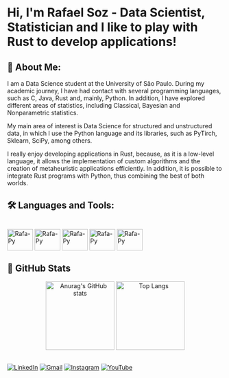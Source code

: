# Hi, I'm Rafael Soz - Data Scientist, Statistician and I like to play with Rust to develop applications!

## 🔎 About Me:
I am a Data Science student at the University of São Paulo. During my academic journey, I have had contact with several programming languages, such as C, Java, Rust and, mainly, Python. In addition, I have explored different areas of statistics, including Classical, Bayesian and Nonparametric statistics.

My main area of ​​interest is Data Science for structured and unstructured data, in which I use the Python language and its libraries, such as PyTirch, Sklearn, SciPy, among others.

I really enjoy developing applications in Rust, because, as it is a low-level language, it allows the implementation of custom algorithms and the creation of metaheuristic applications efficiently. In addition, it is possible to integrate Rust programs with Python, thus combining the best of both worlds.

## 🛠️ Languages and Tools:
<div style="display> inlineblock"><br>
  <img align="center" alt="Rafa-Py" height="50" width="60" src="https://cdn.jsdelivr.net/gh/devicons/devicon@latest/icons/python/python-original.svg">
  <img align="center" alt="Rafa-Py" height="50" width="60" src="https://cdn.jsdelivr.net/gh/devicons/devicon@latest/icons/jupyter/jupyter-original-wordmark.svg"> 
  <img align="center" alt="Rafa-Py" height="50" width="60" src="https://cdn.jsdelivr.net/gh/devicons/devicon@latest/icons/rust/rust-original.svg">          
  <img align="center" alt="Rafa-Py" height="50" width="60" src="https://cdn.jsdelivr.net/gh/devicons/devicon@latest/icons/pytorch/pytorch-original.svg">
  <img align="center" alt="Rafa-Py" height="50" width="60" src="https://cdn.jsdelivr.net/gh/devicons/devicon@latest/icons/scikitlearn/scikitlearn-original.svg">
</div>

## 🚀 GitHub Stats
<div align="center">
  <img height="160em" src="https://github-readme-stats.vercel.app/api?username=rafaelsoz&show_icons=true&theme=dark" alt="Anurag's GitHub stats" />
  <img height="160em" src="https://github-readme-stats.vercel.app/api/top-langs/?username=rafaelsoz&layout=compact&theme=dark" alt="Top Langs" />
</div>

## 
[![LinkedIn](https://img.shields.io/badge/linkedin-%230077B5.svg?style=for-the-badge&logo=linkedin&logoColor=white)](https://www.linkedin.com/in/rafael-soz-aa0167211/)
[![Gmail](https://img.shields.io/badge/Gmail-D14836?style=for-the-badge&logo=gmail&logoColor=white)](mailto:rafaels.souzasilv@gmail.com)
[![Instagram](https://img.shields.io/badge/Instagram-%23E4405F.svg?style=for-the-badge&logo=Instagram&logoColor=white)](https://www.instagram.com/rafaelsoz_/)
[![YouTube](https://img.shields.io/badge/YouTube-%23FF0000.svg?style=for-the-badge&logo=YouTube&logoColor=white)](https://www.youtube.com/channel/UCw2a5_Crs1SUWCaq4I_Bm7g)

<!---
Rafaelsoz/Rafaelsoz is a ✨ special ✨ repository because its `README.md` (this file) appears on your GitHub profile.
You can click the Preview link to take a look at your changes.
--->
